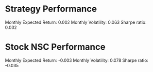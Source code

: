 # Strategy Performance
Monthly Expected Return: 0.002
Monthly Volatility: 0.063
Sharpe ratio: 0.032
# Stock NSC Performance
Monthly Expected Return: -0.003
Monthly Volatility: 0.078
Sharpe ratio: -0.035
